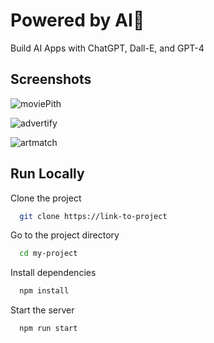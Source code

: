 
# Powered by AI🤖 
Build AI Apps with ChatGPT, Dall-E, and GPT-4




## Screenshots
![moviePith](https://github.com/faanid/open-ai-movie-idea/assets/73032767/428ddf04-74b6-434f-93c0-92e6de10b35e)


![advertify](https://github.com/faanid/open-ai-movie-idea/assets/73032767/ca55e6c3-1802-4d96-b782-6634e75e995f)

![artmatch](https://github.com/faanid/open-ai-movie-idea/assets/73032767/d2011bd1-7d32-4a9c-bc47-28510838b92f)


## Run Locally

Clone the project

```bash
  git clone https://link-to-project
```

Go to the project directory

```bash
  cd my-project
```

Install dependencies

```bash
  npm install
```

Start the server

```bash
  npm run start
```


